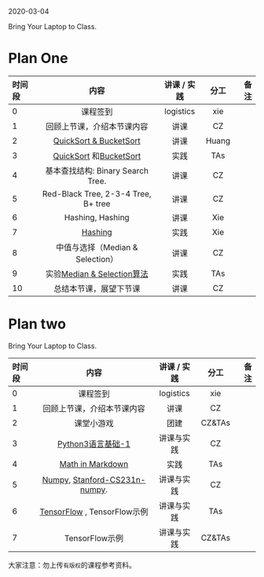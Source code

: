 2020-03-04

Bring Your Laptop to Class. 



# Plan One

|时间段     |  内容    | 讲课 / 实践     |  分工  |备注       |
| :---      |   :----:    |   :----:    |    :----:    |       ---: |
|   0       | 课程签到     |  logistics   |     xie     |        |
|   1       | 回顾上节课，介绍本节课内容     |  讲课    |     CZ     |         |
|   2       |   [QuickSort & BucketSort](排序算法.pdf)      |  讲课    |     Huang     |         |
|   3       |     [QuickSort](../../ML-BD-Algo/cs161-2018/lecture5_quicksort.ipynb) 和[BucketSort](../../ML-BD-Algo/cs161-2018/lecture6_bucketSort.ipynb)  |  实践    |     TAs     |         |
|   4       |  基本查找结构: Binary Search Tree.    |  讲课    |     CZ     |         |
|   5       |    Red-Black Tree, 2-3-4 Tree, B+ tree    |  讲课    |     CZ     |    |
|   6       |     Hashing, Hashing  |  讲课    |     Xie     |  
|   7       |     [Hashing](../../ML-BD-Algo/cs161-2018/Lecture8_hashing.ipynb)   |  实践    |     Xie     |         |
|   8       | 中值与选择（Median & Selection）      |  讲课    |     CZ     |         |
|   9       | 实验[Median & Selection算法](../../ML-BD-Algo/cs161-2018/lecture4_median_selection.ipynb)       |  实践    |     TAs     |         |
|   10       | 总结本节课，展望下节课      |  讲课    |     CZ     |         |



# Plan two

Bring Your Laptop to Class. 

| 时间段 |                 内容                  | 讲课 / 实践 |  分工  | 备注 |
| :----- | :-----------------------------------: | :---------: | :----: | ---: |
| 0      |               课程签到                |  logistics  |  xie   |      |
| 1      |      回顾上节课，介绍本节课内容        |    讲课     |   CZ   |      |
| 2      |              课堂小游戏               |    团建     | CZ&TAs |      |
| 3      | [Python3语言基础-1](Python3-Basic-1.md) | 讲课与实践  |   CZ   |      |
| 4      | [Math in Markdown](math-md.md) |   实践   |   TAs   |      |
| 5      |               [Numpy](https://numpy.org/), [Stanford-CS231n-numpy](http://cs231n.github.io/python-numpy-tutorial/).              | 讲课与实践     |   CZ   |      |
| 6      |            [TensorFlow](https://tensorflow.google.cn) , TensorFlow示例            | 讲课与实践     |   TAs   |      |
| 7      |            TensorFlow示例            | 讲课与实践     |   CZ&TAs   |      |
大家注意：勿上传``有版权``的课程参考资料。
